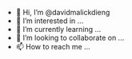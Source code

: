 - 👋 Hi, I’m @davidmalickdieng
- 👀 I’m interested in ...
- 🌱 I’m currently learning ...
- 💞️ I’m looking to collaborate on ...
- 📫 How to reach me ...

<!---
davidmalickdieng/davidmalickdieng is a ✨ special ✨ repository because its `README.md` (this file) appears on your GitHub profile.
You can click the Preview link to take a look at your changes.
--->
